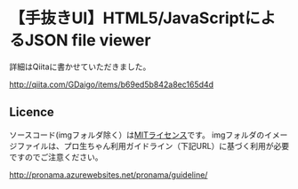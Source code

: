 【手抜きUI】HTML5/JavaScriptによるJSON file viewer
====

詳細はQiitaに書かせていただきました。

http://qiita.com/GDaigo/items/b69ed5b842a8ec165d4d

## Licence

ソースコード(imgフォルダ除く）は[MITライセンス](https://opensource.org/licenses/mit-license.php)です。
imgフォルダのイメージファイルは、プロ生ちゃん利用ガイドライン（下記URL）に基づく利用が必要ですのでご注意ください。

http://pronama.azurewebsites.net/pronama/guideline/


